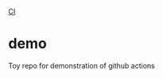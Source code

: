 [CI](https://github.com/magnusax/demo/actions/workflows/python.yml/badge.svg)

# demo
Toy repo for demonstration of github actions

